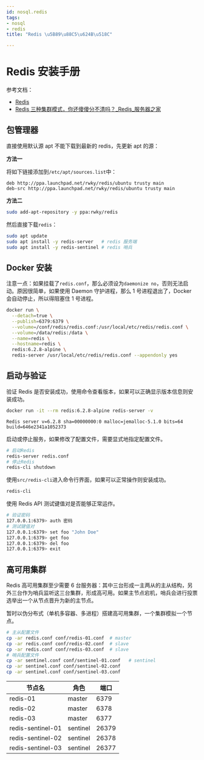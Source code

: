```yaml
---
id: nosql.redis
tags:
- nosql
- redis
title: "Redis \u5B89\u88C5\u624B\u518C"

---
```

# Redis 安装手册
参考文档：

+ [Redis](https://redis.io/)
+ [Redis 三种集群模式，你还傻傻分不清吗？_Redis_服务器之家](http://www.zzvips.com/article/142376.html)

## 包管理器
直接使用默认源 apt 不能下载到最新的 redis，先更新 apt 的源：

**方法一**

将如下链接添加到`/etc/apt/sources.list`中：

```plain
deb http://ppa.launchpad.net/rwky/redis/ubuntu trusty main
deb-src http://ppa.launchpad.net/rwky/redis/ubuntu trusty main
```

**方法二**

```bash
sudo add-apt-repository -y ppa:rwky/redis
```

然后直接下载`redis`：

```bash
sudo apt update
sudo apt install -y redis-server   # redis 服务端
sudo apt install -y redis-sentinel # redis 哨兵
```

## Docker 安装
注意一点：如果挂载了`redis.conf`，那么必须设为`daemonize no`，否则无法启动。原因很简单，如果使用 Daemon 守护进程，那么 1 号进程退出了，Docker 会自动停止，所以得阻塞住 1 号进程。

```bash
docker run \
  --detach=true \
  --publish=6379:6379 \
  --volume=/conf/redis/redis.conf:/usr/local/etc/redis/redis.conf \
  --volume=/data/redis:/data \
  --name=redis \
  --hostname=redis \
  redis:6.2.8-alpine \
  redis-server /usr/local/etc/redis/redis.conf --appendonly yes
```

## 启动与验证
验证 Redis 是否安装成功，使用命令查看版本，如果可以正确显示版本信息则安装成功。

```bash
docker run -it --rm redis:6.2.8-alpine redis-server -v 
```

```plain
Redis server v=6.2.8 sha=00000000:0 malloc=jemalloc-5.1.0 bits=64 build=646e2341a1052373
```

启动或停止服务，如果修改了配置文件，需要显式地指定配置文件。

```bash
# 启动Redis
redis-server redis.conf
# 停止Redis
redis-cli shutdown
```

使用`src/redis-cli`进入命令行界面，如果可以正常操作则安装成功。

```bash
redis-cli
```

使用 Redis API 测试键值对是否能够正常运作。

```bash
# 验证密码
127.0.0.1:6379> auth 密码
# 测试键值对
127.0.0.1:6379> set foo "John Doe"
127.0.0.1:6379> get foo
127.0.0.1:6379> del foo
127.0.0.1:6379> exit
```

## 高可用集群
Redis 高可用集群至少需要 6 台服务器：其中三台形成一主两从的主从结构，另外三台作为哨兵监听这三台集群，形成高可用。如果主节点宕机，哨兵会进行投票选举出一个从节点晋升为新的主节点。

暂时以伪分布式（单机多容器、多进程）搭建高可用集群，一个集群模拟一个节点。

```bash
# 主从配置文件
cp -ar redis.conf conf/redis-01.conf  # master
cp -ar redis.conf conf/redis-02.conf  # slave
cp -ar redis.conf conf/redis-03.conf  # slave
# 哨兵配置文件
cp -ar sentinel.conf conf/sentinel-01.conf   # sentinel
cp -ar sentinel.conf conf/sentinel-02.conf
cp -ar sentinel.conf conf/sentinel-03.conf
```

| 节点名 | 角色 | 端口 |
| --- | --- | --- |
| redis-01 | master | 6379 |
| redis-02 | master | 6378 |
| redis-03 | master | 6377 |
| redis-sentinel-01 | sentinel | 26379 |
| redis-sentinel-02 | sentinel | 26378 |
| redis-sentinel-03 | sentinel | 26377 |


